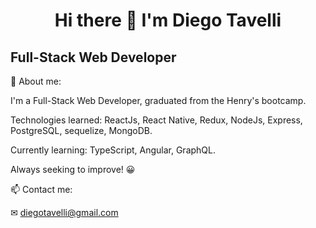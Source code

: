 <h1 align="center" >
Hi there 👋 
I'm Diego Tavelli
</h1>
<h2>
 Full-Stack Web Developer 
</h2>




💬 About me:

I'm a Full-Stack Web Developer, graduated from the Henry's bootcamp.

Technologies learned:
ReactJs, React Native, Redux, NodeJs, Express, PostgreSQL, sequelize, MongoDB.

Currently learning:
TypeScript, Angular, GraphQL. 

Always seeking to improve! 😀



📫 Contact me:

✉ diegotavelli@gmail.com




<!--
**DiegoTavelli/DiegoTavelli** is a ✨ _special_ ✨ repository because its `README.md` (this file) appears on your GitHub profile.

Here are some ideas to get you started:

- 🔭 I’m currently working on ...
- 🌱 I’m currently learning ...
- 👯 I’m looking to collaborate on ...
- 🤔 I’m looking for help with ...
- 💬 Ask me about ...
- 📫 How to reach me: ...
- 😄 Pronouns: ...
- ⚡ Fun fact: ...
-->
